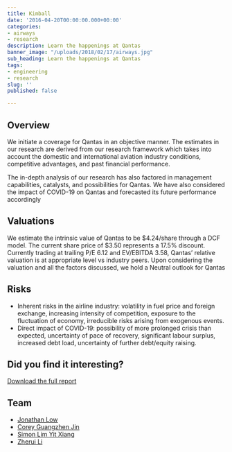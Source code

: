 ```yaml
---
title: Kimball
date: '2016-04-20T00:00:00.000+00:00'
categories:
- airways
- research
description: Learn the happenings at Qantas
banner_image: "/uploads/2018/02/17/airways.jpg"
sub_heading: Learn the happenings at Qantas
tags:
- engineering
- research
slug: ''
published: false

---
```

## Overview
We initiate a coverage for Qantas in an objective manner. The estimates in our research are derived from our research framework which takes into account the domestic and international aviation industry conditions, competitive advantages, and past financial
performance.

The in-depth analysis of our research has also factored in management capabilities, catalysts, and possibilities for Qantas. We have also considered the impact of COVID-19 on Qantas and forecasted its future performance accordingly

## Valuations
We estimate the intrinsic value of Qantas to be $4.24/share through a DCF model. The current share price of $3.50 represents a 17.5% discount. Currently trading at trailing P/E 6.12 and EV/EBITDA 3.58, Qantas’ relative valuation is at appropriate level vs industry peers. Upon considering the valuation and all the factors discussed, we hold a Neutral outlook for Qantas

## Risks
- Inherent risks in the airline industry: volatility in fuel price and foreign exchange, increasing intensity of competition, exposure to the fluctuation of economy, irreducible risks arising from exogenous events.
- Direct impact of COVID-19: possibility of more prolonged crisis than expected, uncertainty of pace of recovery, significant labour surplus, increased debt load, uncertainty of further debt/equity raising.

## Did you find it interesting?
[Download the full report](/uploads/2017/11/14/Qantas.pdf)

## Team

- [Jonathan Low](/about/jonathan/)
- [Corey Guangzhen Jin ](/about/corey/)
- [Simon Lim Yit Xiang](/about/simon/)
- [Zherui Li](/about/zheuri-li/)